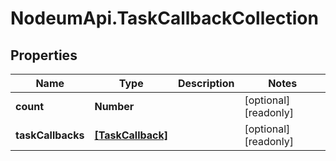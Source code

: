 # NodeumApi.TaskCallbackCollection

## Properties

Name | Type | Description | Notes
------------ | ------------- | ------------- | -------------
**count** | **Number** |  | [optional] [readonly] 
**taskCallbacks** | [**[TaskCallback]**](TaskCallback.md) |  | [optional] [readonly] 


